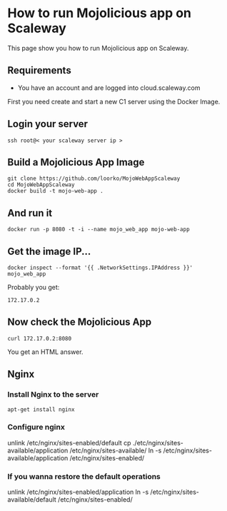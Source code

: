 # How to run Mojolicious app on Scaleway

This page show you how to run Mojolicious app on Scaleway.

## Requirements
 * You have an account and are logged into cloud.scaleway.com

First you need create and start a new C1 server using the Docker Image.

## Login your server
```
ssh root@< your scaleway server ip >
```
## Build a Mojolicious App Image
```
git clone https://github.com/loorko/MojoWebAppScaleway
cd MojoWebAppScaleway
docker build -t mojo-web-app .
```
## And run it
```
docker run -p 8080 -t -i --name mojo_web_app mojo-web-app
```
## Get the image IP...
```
docker inspect --format '{{ .NetworkSettings.IPAddress }}' mojo_web_app
```
Probably you get:
```
172.17.0.2
```
## Now check the Mojolicious App
```
curl 172.17.0.2:8080

```
You get an HTML answer.

## Nginx
### Install Nginx to the server
```
apt-get install nginx
```
### Configure nginx
unlink /etc/nginx/sites-enabled/default
cp ./etc/nginx/sites-available/application /etc/nginx/sites-available/
ln -s /etc/nginx/sites-available/application /etc/nginx/sites-enabled/

### If you wanna restore the default operations
unlink /etc/nginx/sites-enabled/application
ln -s /etc/nginx/sites-available/default /etc/nginx/sites-enabled/